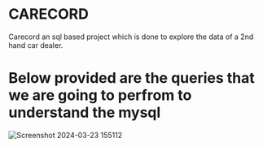 # CARECORD
Carecord an sql based project which is done to explore the data of a 2nd hand car dealer.
# Below provided are the queries that we are going to  perfrom to understand the mysql
![Screenshot 2024-03-23 155112](https://github.com/RaghuDekonda/carecord/assets/148556000/a58d782f-9a86-4a1f-a959-a1664521ddc4)

